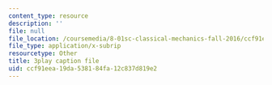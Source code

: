 ```yaml
---
content_type: resource
description: ''
file: null
file_location: /coursemedia/8-01sc-classical-mechanics-fall-2016/ccf91eea19da538184fa12c837d819e2_RX88J2e4W0M.vtt
file_type: application/x-subrip
resourcetype: Other
title: 3play caption file
uid: ccf91eea-19da-5381-84fa-12c837d819e2
---
```


